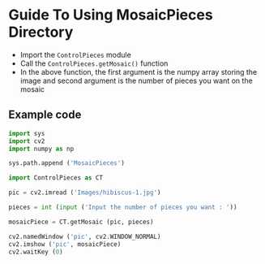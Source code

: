 # Guide To Using MosaicPieces Directory

- Import the `ControlPieces` module
- Call the `ControlPieces.getMosaic()` function
- In the above function, the first argument is the numpy array storing the image and second argument is the number of pieces you want on the mosaic

## Example code 

```python
import sys
import cv2
import numpy as np

sys.path.append ('MosaicPieces')

import ControlPieces as CT

pic = cv2.imread ('Images/hibiscus-1.jpg')

pieces = int (input ('Input the number of pieces you want : '))

mosaicPiece = CT.getMosaic (pic, pieces)

cv2.namedWindow ('pic', cv2.WINDOW_NORMAL)
cv2.imshow ('pic', mosaicPiece)
cv2.waitKey (0)
```